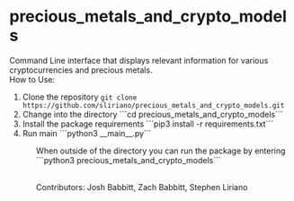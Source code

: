 # precious_metals_and_crypto_models
Command Line interface that displays relevant information for various cryptocurrencies and precious metals.
<br>
How to Use:
<ol>
<li> Clone the repository <code>git clone https://github.com/sliriano/precious_metals_and_crypto_models.git</code></li> 
<li>Change into the directory ```cd precious_metals_and_crypto_models```</li>
<li>Install the package requirements ```pip3 install -r requirements.txt```</li>
<li>Run main ```python3 __main__.py```</li>
<ul/>
<p>When outside of the directory you can run the package by entering ```python3 precious_metals_and_crypto_models```</p>
<br>
Contributors: Josh Babbitt, Zach Babbitt, Stephen Liriano
